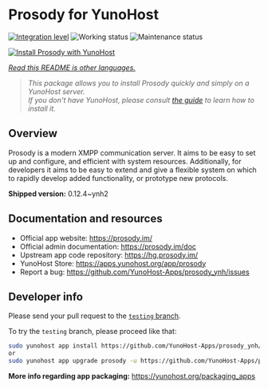 <!--
N.B.: This README was automatically generated by <https://github.com/YunoHost/apps/tree/master/tools/readme_generator>
It shall NOT be edited by hand.
-->

# Prosody for YunoHost

[![Integration level](https://dash.yunohost.org/integration/prosody.svg)](https://dash.yunohost.org/appci/app/prosody) ![Working status](https://ci-apps.yunohost.org/ci/badges/prosody.status.svg) ![Maintenance status](https://ci-apps.yunohost.org/ci/badges/prosody.maintain.svg)

[![Install Prosody with YunoHost](https://install-app.yunohost.org/install-with-yunohost.svg)](https://install-app.yunohost.org/?app=prosody)

*[Read this README is other languages.](./ALL_README.md)*

> *This package allows you to install Prosody quickly and simply on a YunoHost server.*  
> *If you don't have YunoHost, please consult [the guide](https://yunohost.org/install) to learn how to install it.*

## Overview

Prosody is a modern XMPP communication server. It aims to be easy to set up and configure, and efficient with system resources. Additionally, for developers it aims to be easy to extend and give a flexible system on which to rapidly develop added functionality, or prototype new protocols.


**Shipped version:** 0.12.4~ynh2
## Documentation and resources

- Official app website: <https://prosody.im/>
- Official admin documentation: <https://prosody.im/doc>
- Upstream app code repository: <https://hg.prosody.im/>
- YunoHost Store: <https://apps.yunohost.org/app/prosody>
- Report a bug: <https://github.com/YunoHost-Apps/prosody_ynh/issues>

## Developer info

Please send your pull request to the [`testing` branch](https://github.com/YunoHost-Apps/prosody_ynh/tree/testing).

To try the `testing` branch, please proceed like that:

```bash
sudo yunohost app install https://github.com/YunoHost-Apps/prosody_ynh/tree/testing --debug
or
sudo yunohost app upgrade prosody -u https://github.com/YunoHost-Apps/prosody_ynh/tree/testing --debug
```

**More info regarding app packaging:** <https://yunohost.org/packaging_apps>
